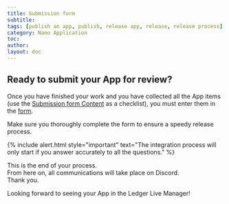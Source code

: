 ```yaml
---
title: Submission form 
subtitle:
tags: [publish an app, publish, release app, release, release process]
category: Nano Application
toc: 
author:
layout: doc
---
```


## Ready to submit your App for review?

Once you have finished your work and you have collected all the App items (use the [Submission form Content](../deliverables-checklist) as a checklist), you must enter them in the [form](https://ledger.typeform.com/Nano-App).

Make sure you thoroughly complete the form to ensure a speedy release process.

<!--  -->
{% include alert.html style="important" text="The integration process will only start if you answer accurately to all the questions." %}
<!--  -->

This is the end of your process.  
From here on, all communications will take place on Discord.  
Thank you.  

Looking forward to seeing your App in the Ledger Live Manager!
